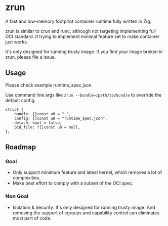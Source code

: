 # zrun

A fast and low-memory footprint container runtime fully written in Zig.

zrun is similar to crun and runc, although not targeting implementing full OCI standard. It trying to implement minimal feature set to make container just works.

It's only designed for running trusty image. If you find your image broken in zrun, please file a issue.

## Usage

Please check example runtime_spec.json.

Use command line args like `zrun --bundle=/path/to/bundle` to override the default config.

```zig
struct {
    bundle: []const u8 = ".",
    config: []const u8 = "runtime_spec.json",
    detach: bool = false,
    pid_file: ?[]const u8 = null,
};
```

## Roadmap

### Goal

- Only support minimum feature and latest kernel, which removes a lot of complexities.
- Make best effort to comply with a subset of the OCI spec.

### Non Goal

- Isolation & Security: It's only designed for running trusty image. And removing the support of cgroups and capability control can eliminates most part of code.
